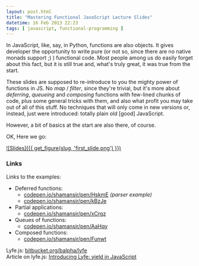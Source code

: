 ```yaml
---
layout: post.html
title: "Mastering Functional JavaScript Lecture Slides"
datetime: 16 Feb 2013 22:23
tags: [ javascript, functional-programming ]
---
```


In JavaScript, like, say, in Python, functions are also objects. It gives developer the opportunity to write pure (or not so, since there are no native monads support ;) ) functional code. Most people among us do easily forget about this fact, but it is still true and, what's truly great, it was true from the start.

These slides are supposed to re-introduce to you the mighty power of functions in JS. No _map_ / _filter_, since they're trivial, but it's more about _deferring_, _queueing_ and _composing_ functions with few-lined chunks of code, plus some general tricks with them, and also what profit you may take out of all of this stuff. No techniques that will only come in new versions or, instead, just were introduced: totally plain old [good] JavaScript.

However, a bit of basics at the start are also there, of course.

OK, Here we go:

[![Slides]({{ get_figure(slug, 'first_slide.png') }})](https://speakerdeck.com/shamansir/mastering-functional-javascript)

### Links

Links to the examples:

* Deferred functions:
    * [codepen.io/shamansir/pen/HskmE](http://codepen.io/shamansir/pen/HskmE) _(parser example)_
    * [codepen.io/shamansir/pen/kBzJe](http://codepen.io/shamansir/pen/kBzJe)
* Partial applications:
    * [codepen.io/shamansir/pen/xCrgz](http://codepen.io/shamansir/pen/xCrgz)
* Queues of functions:
    * [codepen.io/shamansir/pen/AaHqy](http://codepen.io/shamansir/pen/AaHqy)
* Composed functions:
    * [codepen.io/shamansir/pen/Funwt](http://codepen.io/shamansir/pen/Funwt)

Lyfe.js: [bitbucket.org/balpha/lyfe](http://bitbucket.org/balpha/lyfe)<br/>
Article on lyfe.js: [Introducing Lyfe: yield in JavaScript](http://balpha.de/2011/06/introducing-lyfe-yield-in-javascript)


